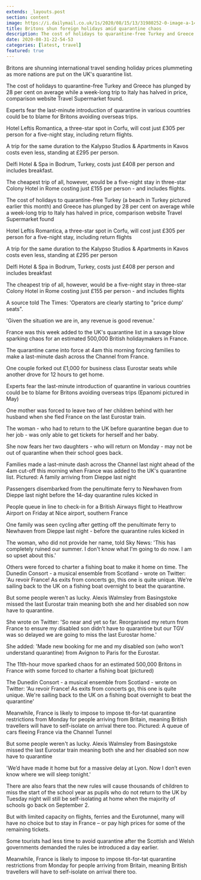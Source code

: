 ```yaml
---
extends: _layouts.post
section: content
image: https://i.dailymail.co.uk/1s/2020/08/15/13/31980252-0-image-a-145_1597493782479.jpg 
title: Britons shun foreign holidays amid quarantine chaos 
description: The cost of holidays to quarantine-free Turkey and Greece has plunged by 28 per cent on average while a week-long trip to Italy has halved in price, comparison website Travel Supermarket found. 
date: 2020-08-31-22-54-53 
categories: [latest, travel] 
featured: true 
--- 
```

Britons are shunning international travel sending holiday prices plummeting as more nations are put on the UK's quarantine list.

The cost of holidays to quarantine-free Turkey and Greece has plunged by 28 per cent on average while a week-long trip to Italy has halved in price, comparison website Travel Supermarket found.  

Experts fear the last-minute introduction of quarantine in various countries could be to blame for Britons avoiding overseas trips.

Hotel Leftis Romantica, a three-star spot in Corfu, will cost just £305 per person for a five-night stay, including return flights.

A trip for the same duration to the Kalypso Studios & Apartments in Kavos costs even less, standing at £295 per person.

Delfi Hotel & Spa in Bodrum, Turkey, costs just £408 per person and includes breakfast.

The cheapest trip of all, however, would be a five-night stay in three-star Colony Hotel in Rome costing just £155 per person - and includes flights.

The cost of holidays to quarantine-free Turkey (a beach in Turkey pictured earlier this month) and Greece has plunged by 28 per cent on average while a week-long trip to Italy has halved in price, comparison website Travel Supermarket found

Hotel Leftis Romantica, a three-star spot in Corfu, will cost just £305 per person for a five-night stay, including return flights

A trip for the same duration to the Kalypso Studios & Apartments in Kavos costs even less, standing at £295 per person

Delfi Hotel & Spa in Bodrum, Turkey, costs just £408 per person and includes breakfast

The cheapest trip of all, however, would be a five-night stay in three-star Colony Hotel in Rome costing just £155 per person - and includes flights

A source told The Times: 'Operators are clearly starting to "price dump' seats".

'Given the situation we are in, any revenue is good revenue.' 

France was this week added to the UK's quarantine list in a savage blow sparking chaos for an estimated 500,000 British holidaymakers in France.

The quarantine came into force at 4am this morning forcing families to make a last-minute dash across the Channel from France.

One couple forked out £1,000 for business class Eurostar seats while another drove for 12 hours to get home.

Experts fear the last-minute introduction of quarantine in various countries could be to blame for Britons avoiding overseas trips (Epanomi pictured in May)

One mother was forced to leave two of her children behind with her husband when she fled France on the last Eurostar train.

The woman - who had to return to the UK before quarantine began due to her job - was only able to get tickets for herself and her baby.

She now fears her two daughters - who will return on Monday - may not be out of quarantine when their school goes back.

Families made a last-minute dash across the Channel last night ahead of the 4am cut-off this morning when France was added to the UK's quarantine list. Pictured: A family arriving from Dieppe last night

Passengers disembarked from the penultimate ferry to Newhaven from Dieppe last night before the 14-day quarantine rules kicked in

People queue in line to check-in for a British Airways flight to Heathrow Airport on Friday at Nice airport, southern France

One family was seen cycling after getting off the penultimate ferry to Newhaven from Dieppe last night - before the quarantine rules kicked in

The woman, who did not provide her name, told Sky News: 'This has completely ruined our summer. I don't know what I'm going to do now. I am so upset about this.'

Others were forced to charter a fishing boat to make it home on time. The Dunedin Consort - a musical ensemble from Scotland - wrote on Twitter: 'Au revoir France! As exits from concerts go, this one is quite unique. We're sailing back to the UK on a fishing boat overnight to beat the quarantine.

But some people weren't as lucky. Alexis Walmsley from Basingstoke missed the last Eurostar train meaning both she and her disabled son now have to quarantine.

She wrote on Twitter: 'So near and yet so far. Reorganised my return from France to ensure my disabled son didn’t have to quarantine but our TGV was so delayed we are going to miss the last Eurostar home.'

She added: 'Made new booking for me and my disabled son (who won’t understand quarantine) from Avignon to Paris for the Eurostar. 

The 11th-hour move sparked chaos for an estimated 500,000 Britons in France with some forced to charter a fishing boat (pictured)

The Dunedin Consort - a musical ensemble from Scotland - wrote on Twitter: 'Au revoir France! As exits from concerts go, this one is quite unique. We're sailing back to the UK on a fishing boat overnight to beat the quarantine'

Meanwhile, France is likely to impose to impose tit-for-tat quarantine restrictions from Monday for people arriving from Britain, meaning British travellers will have to self-isolate on arrival there too. Pictured: A queue of cars fleeing France via the Channel Tunnel



But some people weren't as lucky. Alexis Walmsley from Basingstoke missed the last Eurostar train meaning both she and her disabled son now have to quarantine

'We’d have made it home but for a massive delay at Lyon. Now I don’t even know where we will sleep tonight.'

There are also fears that the new rules will cause thousands of children to miss the start of the school year as pupils who do not return to the UK by Tuesday night will still be self-isolating at home when the majority of schools go back on September 2.

But with limited capacity on flights, ferries and the Eurotunnel, many will have no choice but to stay in France – or pay high prices for some of the remaining tickets.  

Some tourists had less time to avoid quarantine after the Scottish and Welsh governments demanded the rules be introduced a day earlier. 

Meanwhile, France is likely to impose to impose tit-for-tat quarantine restrictions from Monday for people arriving from Britain, meaning British travellers will have to self-isolate on arrival there too.

